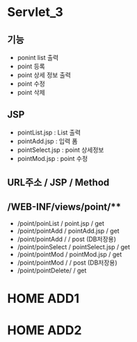 # Servlet_3
 
## 기능
- ponint list 출력
- point 등록
- point 상세 정보 출력
- point 수정
- point 삭제

## JSP
- pointList.jsp		: List 출력
- pointAdd.jsp		: 입력 폼
- pointSelect.jsp	: point 상세정보
- pointMod.jsp		: point 수정

## 		URL주소		/		JSP			/	Method
##	/WEB-INF/views/point/**
- /point/poinList	/	point.jsp		/	get
- /point/pointAdd	/	pointAdd.jsp	/	get
- /point/pointAdd	/	 				/	post	(DB저장용)
- /point/poinSelect	/	pointSelect.jsp	/	get
- /point/pointMod	/	pointMod.jsp	/	get
- /point/pointMod	/	 				/	post	(DB저장용)
- /point/pointDelete/					/	get

# HOME ADD1
# HOME ADD2
